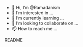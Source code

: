 - 👋 Hi, I’m @Ramadanism
- 👀 I’m interested in ...
- 🌱 I’m currently learning ...
- 💞️ I’m looking to collaborate on ...
- 📫 How to reach me ...

<!---
Ramadanism/Ramadanism is a ✨ special ✨ repository because its `README.md` (this file) appears on your GitHub profile.
You can click the Preview link to take a look at your changes.
--->
README
